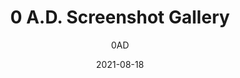 ---
title: "0 A.D. Screenshot Gallery"
date: "2021-08-18"
author: "0AD"
slug: "screenshots"
aliases: ["/media/screenshots"]
layout: screenshots
description: "0 A.D. Screenshot Gallery"
script: "/js/gallery.js"
draft: false

resources:

- src: images/BabylonParadise.jpg
  title: Babylon Paradise

- src: images/BritsAbroad.jpg
  title: Brits Abroad

- src: images/CarthaginianTown.jpg
  title: Carthaginian Town

- src: images/EgyptianPyramids.jpg
  title: Egyptian Pyramids

---